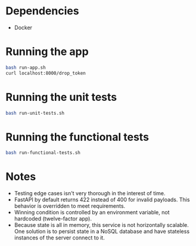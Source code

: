 # Dependencies
* Docker

# Running the app
```bash
bash run-app.sh
curl localhost:8000/drop_token
```

# Running the unit tests
```bash
bash run-unit-tests.sh
```

# Running the functional tests
```bash
bash run-functional-tests.sh
```

# Notes
- Testing edge cases isn't very thorough in the interest of time.
- FastAPI by default returns 422 instead of 400 for invalid payloads. This behavior is overridden to meet requirements.
- Winning condition is controlled by an environment variable, not hardcoded (twelve-factor app).
- Because state is all in memory, this service is not horizontally scalable. One solution is to persist state in a NoSQL database and have stateless instances of the server connect to it.
